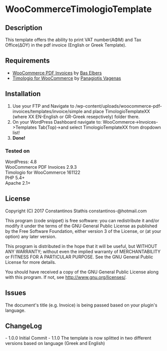 # WooCommerceTimologioTemplate

<h2>Description</h2>
This template offers the ability to print VAT number(ΑΦΜ) and Tax Office(ΔΟΥ) in the pdf invoice (English or Greek Template).

<h2>Requirements</h2>
<ul>
<li><a href="https://wordpress.org/plugins/woocommerce-pdf-invoices/">WooCommerce PDF Invoices</a> by <a href="http://wcpdfinvoices.com/">Bas Elbers</a>
<li><a href="https://github.com/panvagenas/timologio-for-woocommerce">Timologio for WooCommerce</a> by <a href="https://github.com/panvagenas">Panagiotis Vagenas</a></li>
</ul>

<h2>Installation</h2>
<ol>
<li>Use your FTP and Navigate to /wp-content/uploads/woocommerce-pdf-invoices/templates/invoice/simple and place TimologioTemplateXX (where XX EN-English or GR-Greek resepctively) folder there.</li>
<li>On your WordPress Dashboard navigate to: WooCommerce->Invoices->Templates Tab(Top)->and select TimologioTemplateXX from dropdown list!</li>
<li><strong>Done!</strong></li>
</ol>

<h3>Tested on </h3>
WordPress: 4.8<br>
WooCommerce PDF Invoices 2.9.3<br>
Timologio for WooCommerce 161122<br>
PHP 5.4+<br>
Apache 2.1+<br>


<h2>License</h2>
Copyright (C) 2017 Constantinos Stathis constantinos-@hotmail.com

This program (code snippet) is free software: you can redistribute it and/or modify it under the terms of the GNU General Public License as published by the Free Software Foundation, either version 3 of the License, or (at your option) any later version.

This program is distributed in the hope that it will be useful, but WITHOUT ANY WARRANTY; without even the implied warranty of MERCHANTABILITY or FITNESS FOR A PARTICULAR PURPOSE. See the GNU General Public License for more details.

You should have received a copy of the GNU General Public License along with this program. If not, see http://www.gnu.org/licenses/.

<h2>Issues</h2>
The document's title (e.g. Invoice) is being passed based on your plugin's language.


<h2>ChangeLog</h2>
- 1.0.0 Initial Commit
- 1.1.0 The template is now splitted in two different versions based on language (Greek and English)
